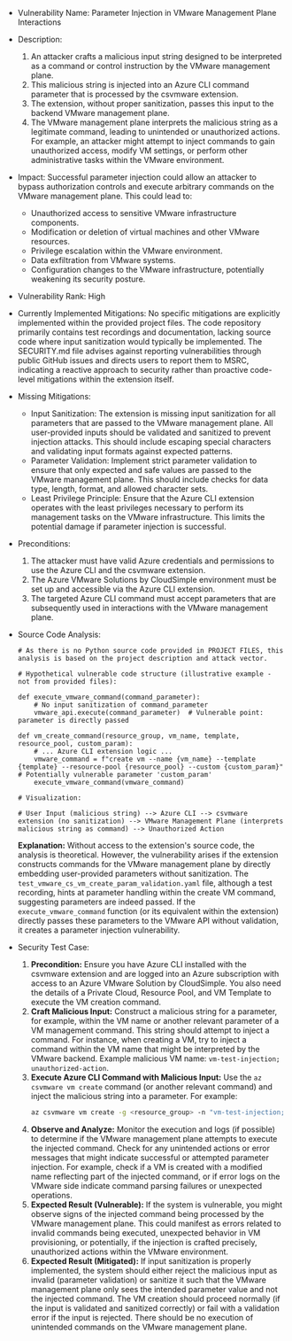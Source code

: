 - Vulnerability Name: Parameter Injection in VMware Management Plane Interactions

- Description:
    1. An attacker crafts a malicious input string designed to be interpreted as a command or control instruction by the VMware management plane.
    2. This malicious string is injected into an Azure CLI command parameter that is processed by the csvmware extension.
    3. The extension, without proper sanitization, passes this input to the backend VMware management plane.
    4. The VMware management plane interprets the malicious string as a legitimate command, leading to unintended or unauthorized actions. For example, an attacker might attempt to inject commands to gain unauthorized access, modify VM settings, or perform other administrative tasks within the VMware environment.

- Impact:
    Successful parameter injection could allow an attacker to bypass authorization controls and execute arbitrary commands on the VMware management plane. This could lead to:
    * Unauthorized access to sensitive VMware infrastructure components.
    * Modification or deletion of virtual machines and other VMware resources.
    * Privilege escalation within the VMware environment.
    * Data exfiltration from VMware systems.
    * Configuration changes to the VMware infrastructure, potentially weakening its security posture.

- Vulnerability Rank: High

- Currently Implemented Mitigations:
    No specific mitigations are explicitly implemented within the provided project files. The code repository primarily contains test recordings and documentation, lacking source code where input sanitization would typically be implemented. The SECURITY.md file advises against reporting vulnerabilities through public GitHub issues and directs users to report them to MSRC, indicating a reactive approach to security rather than proactive code-level mitigations within the extension itself.

- Missing Mitigations:
    * Input Sanitization: The extension is missing input sanitization for all parameters that are passed to the VMware management plane. All user-provided inputs should be validated and sanitized to prevent injection attacks. This should include escaping special characters and validating input formats against expected patterns.
    * Parameter Validation: Implement strict parameter validation to ensure that only expected and safe values are passed to the VMware management plane.  This should include checks for data type, length, format, and allowed character sets.
    * Least Privilege Principle: Ensure that the Azure CLI extension operates with the least privileges necessary to perform its management tasks on the VMware infrastructure. This limits the potential damage if parameter injection is successful.

- Preconditions:
    1. The attacker must have valid Azure credentials and permissions to use the Azure CLI and the csvmware extension.
    2. The Azure VMware Solutions by CloudSimple environment must be set up and accessible via the Azure CLI extension.
    3. The targeted Azure CLI command must accept parameters that are subsequently used in interactions with the VMware management plane.

- Source Code Analysis:
    ```
    # As there is no Python source code provided in PROJECT FILES, this analysis is based on the project description and attack vector.

    # Hypothetical vulnerable code structure (illustrative example - not from provided files):

    def execute_vmware_command(command_parameter):
        # No input sanitization of command_parameter
        vmware_api.execute(command_parameter)  # Vulnerable point: parameter is directly passed

    def vm_create_command(resource_group, vm_name, template, resource_pool, custom_param):
        # ... Azure CLI extension logic ...
        vmware_command = f"create vm --name {vm_name} --template {template} --resource-pool {resource_pool} --custom {custom_param}" # Potentially vulnerable parameter 'custom_param'
        execute_vmware_command(vmware_command)

    # Visualization:

    # User Input (malicious string) --> Azure CLI --> csvmware extension (no sanitization) --> VMware Management Plane (interprets malicious string as command) --> Unauthorized Action
    ```
    **Explanation:**
    Without access to the extension's source code, the analysis is theoretical. However, the vulnerability arises if the extension constructs commands for the VMware management plane by directly embedding user-provided parameters without sanitization. The `test_vmware_cs_vm_create_param_validation.yaml` file, although a test recording, hints at parameter handling within the create VM command, suggesting parameters are indeed passed. If the `execute_vmware_command` function (or its equivalent within the extension) directly passes these parameters to the VMware API without validation, it creates a parameter injection vulnerability.

- Security Test Case:
    1. **Precondition:** Ensure you have Azure CLI installed with the csvmware extension and are logged into an Azure subscription with access to an Azure VMware Solution by CloudSimple. You also need the details of a Private Cloud, Resource Pool, and VM Template to execute the VM creation command.
    2. **Craft Malicious Input:** Construct a malicious string for a parameter, for example, within the VM name or another relevant parameter of a VM management command. This string should attempt to inject a command. For instance, when creating a VM, try to inject a command within the VM name that might be interpreted by the VMware backend. Example malicious VM name: `vm-test-injection; unauthorized-action`.
    3. **Execute Azure CLI Command with Malicious Input:** Use the `az csvmware vm create` command (or another relevant command) and inject the malicious string into a parameter. For example:
        ```bash
        az csvmware vm create -g <resource_group> -n "vm-test-injection; unauthorized-action" -p <private_cloud_name> -r <resource_pool_name> --template <vm_template_name> --location <location>
        ```
    4. **Observe and Analyze:** Monitor the execution and logs (if possible) to determine if the VMware management plane attempts to execute the injected command. Check for any unintended actions or error messages that might indicate successful or attempted parameter injection. For example, check if a VM is created with a modified name reflecting part of the injected command, or if error logs on the VMware side indicate command parsing failures or unexpected operations.
    5. **Expected Result (Vulnerable):** If the system is vulnerable, you might observe signs of the injected command being processed by the VMware management plane. This could manifest as errors related to invalid commands being executed, unexpected behavior in VM provisioning, or potentially, if the injection is crafted precisely, unauthorized actions within the VMware environment.
    6. **Expected Result (Mitigated):** If input sanitization is properly implemented, the system should either reject the malicious input as invalid (parameter validation) or sanitize it such that the VMware management plane only sees the intended parameter value and not the injected command. The VM creation should proceed normally (if the input is validated and sanitized correctly) or fail with a validation error if the input is rejected. There should be no execution of unintended commands on the VMware management plane.